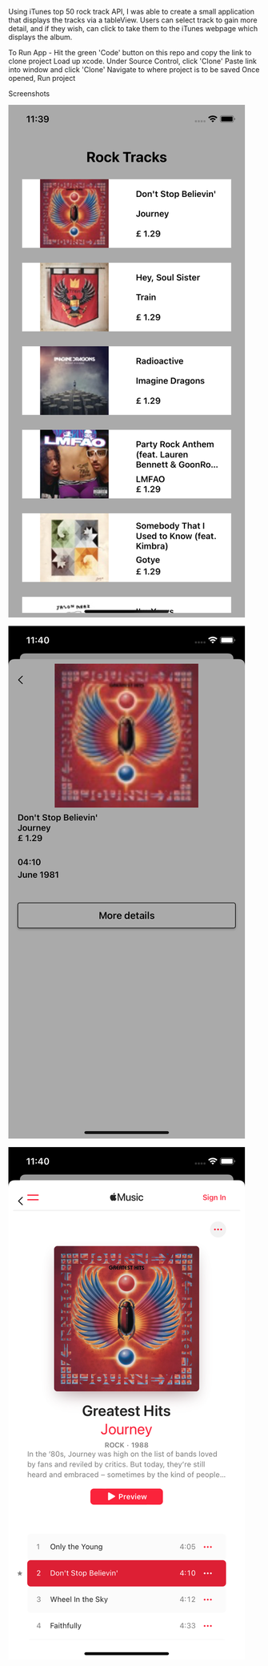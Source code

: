 Using iTunes top 50 rock track API, I was able to create a small application that displays the tracks via a tableView. Users can select track to gain more detail, and if they wish, can click to take them to the iTunes webpage which displays the album.

To Run App -
Hit the green 'Code' button on this repo and copy the link to clone project
Load up xcode.
Under Source Control, click 'Clone'
Paste link into window and click 'Clone'
Navigate to where project is to be saved
Once opened, Run project

Screenshots

![alt text](https://github.com/ash-old/RockList/blob/main/RockList/Screenshots/Simulator%20Screen%20Shot%20-%20iPhone%2011%20-%202022-08-19%20at%2011.39.56.png)

![alt text](https://github.com/ash-old/RockList/blob/main/RockList/Screenshots/Simulator%20Screen%20Shot%20-%20iPhone%2011%20-%202022-08-19%20at%2011.40.09.png)

![alt text](https://github.com/ash-old/RockList/blob/main/RockList/Screenshots/Simulator%20Screen%20Shot%20-%20iPhone%2011%20-%202022-08-19%20at%2011.40.17.png)
